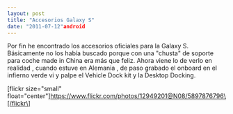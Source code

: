```yaml
---
layout: post
title: "Accesorios Galaxy S"
date: "2011-07-12"android
---
```


Por fin he encontrado los accesorios oficiales para la Galaxy S. Básicamente no los había buscado porque con una "chusta" de soporte para coche made in China era más que feliz. Ahora viene lo de verlo en realidad , cuando estuve en Alemania , de paso grabado el onboard en el infierno verde vi y palpe el Vehicle Dock kit y la Desktop Docking.

\[flickr size="small" float="center"\]https://www.flickr.com/photos/12949201@N08/5897876796\[/flickr\]
